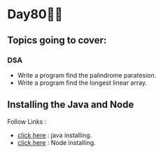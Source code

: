 # Day80🧑‍💻
## Topics going to cover: 
### DSA
- Write a program find the palindrome paratesion.
- Write a program find the longest linear array.

## Installing the Java and Node 
Follow Links : 
- [click here](https://www.java.com/en/download/help/download_options.html) : java installing.
- [click here](https://nodejs.org/en/download) : Node installing.